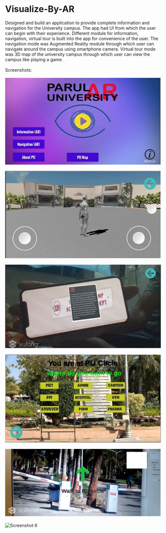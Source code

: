 # Visualize-By-AR
Designed and build an application to provide complete information and navigation for the University campus. The app had UI from which the user can begin with their experience. Different module for information, navigation, virtual tour is built into the app for convenience of the user. The navigation mode was Augmented Reality module through which user can navigate around the campus using smartphone camera. Virtual tour mode was 3D map of the university campus through which user can view the campus like playing a game.
\
\
Screenshots:
\
\
![Screenshot 1](https://github.com/tandelj/Visualize-By-AR/blob/main/images/Picture1.jpg)
\
\
![Screenshot 2](https://github.com/tandelj/Visualize-By-AR/blob/main/images/Picture2.jpg)
\
\
![Screenshot 3](https://github.com/tandelj/Visualize-By-AR/blob/main/images/Picture3.jpg)
\
\
![Screenshot 4](https://github.com/tandelj/Visualize-By-AR/blob/main/images/Picture4.jpg)
\
\
![Screenshot 5](https://github.com/tandelj/Visualize-By-AR/blob/main/images/Picture5.jpg)
\
\
![Screenshot 6](https://github.com/tandelj/Visualize-By-AR/blob/main/images/Picture6.jpg)

